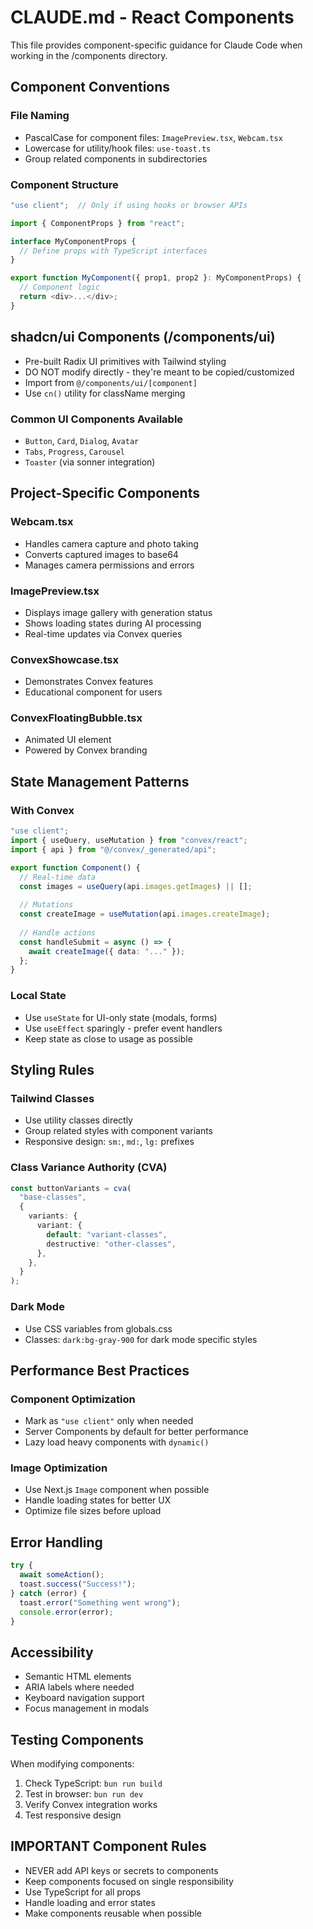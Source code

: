 # CLAUDE.md - React Components

This file provides component-specific guidance for Claude Code when working in the /components directory.

## Component Conventions

### File Naming
- PascalCase for component files: `ImagePreview.tsx`, `Webcam.tsx`
- Lowercase for utility/hook files: `use-toast.ts`
- Group related components in subdirectories

### Component Structure
```typescript
"use client";  // Only if using hooks or browser APIs

import { ComponentProps } from "react";

interface MyComponentProps {
  // Define props with TypeScript interfaces
}

export function MyComponent({ prop1, prop2 }: MyComponentProps) {
  // Component logic
  return <div>...</div>;
}
```

## shadcn/ui Components (/components/ui)
- Pre-built Radix UI primitives with Tailwind styling
- DO NOT modify directly - they're meant to be copied/customized
- Import from `@/components/ui/[component]`
- Use `cn()` utility for className merging

### Common UI Components Available
- `Button`, `Card`, `Dialog`, `Avatar`
- `Tabs`, `Progress`, `Carousel`
- `Toaster` (via sonner integration)

## Project-Specific Components

### Webcam.tsx
- Handles camera capture and photo taking
- Converts captured images to base64
- Manages camera permissions and errors

### ImagePreview.tsx
- Displays image gallery with generation status
- Shows loading states during AI processing
- Real-time updates via Convex queries

### ConvexShowcase.tsx
- Demonstrates Convex features
- Educational component for users

### ConvexFloatingBubble.tsx
- Animated UI element
- Powered by Convex branding

## State Management Patterns

### With Convex
```typescript
"use client";
import { useQuery, useMutation } from "convex/react";
import { api } from "@/convex/_generated/api";

export function Component() {
  // Real-time data
  const images = useQuery(api.images.getImages) || [];
  
  // Mutations
  const createImage = useMutation(api.images.createImage);
  
  // Handle actions
  const handleSubmit = async () => {
    await createImage({ data: "..." });
  };
}
```

### Local State
- Use `useState` for UI-only state (modals, forms)
- Use `useEffect` sparingly - prefer event handlers
- Keep state as close to usage as possible

## Styling Rules

### Tailwind Classes
- Use utility classes directly
- Group related styles with component variants
- Responsive design: `sm:`, `md:`, `lg:` prefixes

### Class Variance Authority (CVA)
```typescript
const buttonVariants = cva(
  "base-classes",
  {
    variants: {
      variant: {
        default: "variant-classes",
        destructive: "other-classes",
      },
    },
  }
);
```

### Dark Mode
- Use CSS variables from globals.css
- Classes: `dark:bg-gray-900` for dark mode specific styles

## Performance Best Practices

### Component Optimization
- Mark as `"use client"` only when needed
- Server Components by default for better performance
- Lazy load heavy components with `dynamic()`

### Image Optimization
- Use Next.js `Image` component when possible
- Handle loading states for better UX
- Optimize file sizes before upload

## Error Handling
```typescript
try {
  await someAction();
  toast.success("Success!");
} catch (error) {
  toast.error("Something went wrong");
  console.error(error);
}
```

## Accessibility
- Semantic HTML elements
- ARIA labels where needed
- Keyboard navigation support
- Focus management in modals

## Testing Components
When modifying components:
1. Check TypeScript: `bun run build`
2. Test in browser: `bun run dev`
3. Verify Convex integration works
4. Test responsive design

## IMPORTANT Component Rules
- NEVER add API keys or secrets to components
- Keep components focused on single responsibility
- Use TypeScript for all props
- Handle loading and error states
- Make components reusable when possible